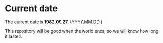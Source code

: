 # Current date

The current date is **1982.09.27.** (YYYY.MM.DD.)

This repository will be good when the world ends, so we will know how long it lasted.